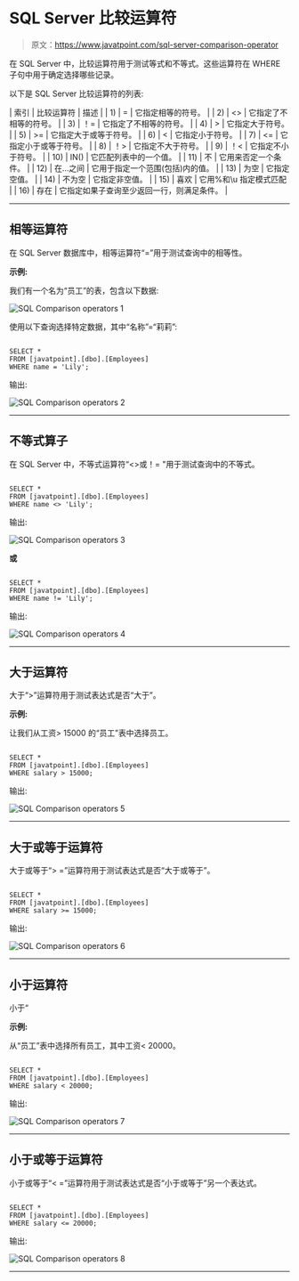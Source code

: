 # SQL Server 比较运算符

> 原文：<https://www.javatpoint.com/sql-server-comparison-operator>

在 SQL Server 中，比较运算符用于测试等式和不等式。这些运算符在 WHERE 子句中用于确定选择哪些记录。

以下是 SQL Server 比较运算符的列表:

| 索引 | 比较运算符 | 描述 |
| 1) | = | 它指定相等的符号。 |
| 2) | <> | 它指定了不相等的符号。 |
| 3) | ！= | 它指定了不相等的符号。 |
| 4) | > | 它指定大于符号。 |
| 5) | >= | 它指定大于或等于符号。 |
| 6) | < | 它指定小于符号。 |
| 7) | <= | 它指定小于或等于符号。 |
| 8) | ！> | 它指定不大于符号。 |
| 9) | ！< | 它指定不小于符号。 |
| 10) | IN() | 它匹配列表中的一个值。 |
| 11) | 不 | 它用来否定一个条件。 |
| 12) | 在...之间 | 它用于指定一个范围(包括)内的值。 |
| 13) | 为空 | 它指定空值。 |
| 14) | 不为空 | 它指定非空值。 |
| 15) | 喜欢 | 它用%和\u 指定模式匹配 |
| 16) | 存在 | 它指定如果子查询至少返回一行，则满足条件。 |

* * *

## 相等运算符

在 SQL Server 数据库中，相等运算符“=”用于测试查询中的相等性。

**示例:**

我们有一个名为“员工”的表，包含以下数据:

![SQL Comparison operators 1](img/16164f99beec6570b225cbb90facd3df.png)

使用以下查询选择特定数据，其中“名称”=“莉莉”:

```

SELECT *
FROM [javatpoint].[dbo].[Employees]
WHERE name = 'Lily'; 

```

输出:

![SQL Comparison operators 2](img/de5581a43038e2968ca0aa3541f39a8f.png)

* * *

## 不等式算子

在 SQL Server 中，不等式运算符“<>或！= "用于测试查询中的不等式。

```

SELECT *
FROM [javatpoint].[dbo].[Employees]
WHERE name <> 'Lily'; 

```

输出:

![SQL Comparison operators 3](img/2624110e334e1353d2b14a93e23d5815.png)

**或**

```

SELECT *
FROM [javatpoint].[dbo].[Employees]
WHERE name != 'Lily';

```

输出:

![SQL Comparison operators 4](img/9c044f87a6d25b7fef0d1d8744b62a09.png)

* * *

## 大于运算符

大于“>”运算符用于测试表达式是否“大于”。

**示例:**

让我们从工资> 15000 的“员工”表中选择员工。

```

SELECT *
FROM [javatpoint].[dbo].[Employees]
WHERE salary > 15000; 

```

输出:

![SQL Comparison operators 5](img/884a88b531bc58c94f7e30656709197e.png)

* * *

## 大于或等于运算符

大于或等于“> =”运算符用于测试表达式是否“大于或等于”。

```

SELECT *
FROM [javatpoint].[dbo].[Employees]
WHERE salary >= 15000; 

```

输出:

![SQL Comparison operators 6](img/b7d17700ae45e695c99b1dcb377c0279.png)

* * *

## 小于运算符

小于“

**示例:**

从“员工”表中选择所有员工，其中工资< 20000。

```

SELECT *
FROM [javatpoint].[dbo].[Employees]
WHERE salary < 20000; 

```

输出:

![SQL Comparison operators 7](img/a83e67a77a8f8c47c11e2f03728a7db7.png)

* * *

## 小于或等于运算符

小于或等于“< =”运算符用于测试表达式是否“小于或等于”另一个表达式。

```

SELECT *
FROM [javatpoint].[dbo].[Employees]
WHERE salary <= 20000; 

```

输出:

![SQL Comparison operators 8](img/41b3166caf9ddb89877d23c648265c7f.png)

* * *